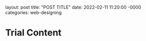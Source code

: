 layout: post
title: "POST TITLE"
date: 2022-02-11 11:20:00 -0000
categories: web-designing


# Trial Content